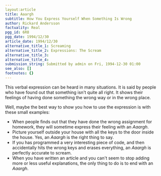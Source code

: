 ```yaml
---
layout:article
title: Aaargh
subtitle: How You Express Yourself When Something Is Wrong
author: Rickard Andersson
factuality: Real
pgg_id: 6R8
pgg_date: 1994/12/30
article_date: 1994/12/30
alternative_title_1: Screaming
alternative_title_2: Expressions: The Scream
alternative_title_3: 
alternative_title_4: 
submission_string: Submitted by admin on Fri, 1994-12-30 01:00
see_also: []
footnotes: {}
---
```

<div>
<p>This verbal expression can be heard in many situations. It is said by people who have found out that something isn't quite all right. It shows their feelings of having done something the wrong way or in the wrong place.</p>
<p>Well, maybe the best way to show you how to use the expression is with these small examples:</p>
<ul>
<li>When people finds out that they have done the wrong assignment for homework, they will sometime express their feeling with an <em>Aaargh</em>.</li>
<li>Picture yourself outside your house with all the keys to the door inside the house. Yes, an <em>Aaargh</em> is the right thing to say.</li>
<li>If you has programmed a very interesting piece of code, and then accidentally hits the wrong keys and erases everything, an <em>Aaargh</em> is perfectly accurate to scream.</li>
<li>When you have written an article and you can't seem to stop adding more or less useful explanations, the only thing to do is to end with an <em>Aaargh</em>.</li>
</ul>
<!--Amazon_CLS_IM_END-->
</div>

